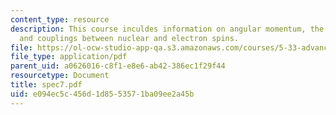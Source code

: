 ```yaml
---
content_type: resource
description: This course inculdes information on angular momentum, the chemical shift,
  and couplings between nuclear and electron spins.
file: https://ol-ocw-studio-app-qa.s3.amazonaws.com/courses/5-33-advanced-chemical-experimentation-and-instrumentation-fall-2007/e094ec5c456d1d8553571ba09ee2a45b_spec7.pdf
file_type: application/pdf
parent_uid: a0626016-c8f1-e8e6-ab42-386ec1f29f44
resourcetype: Document
title: spec7.pdf
uid: e094ec5c-456d-1d85-5357-1ba09ee2a45b
---
```

